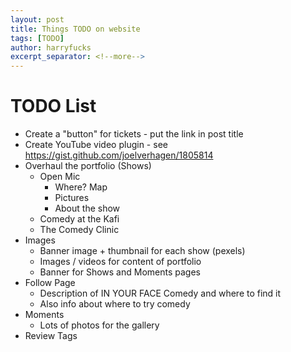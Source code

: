 ```yaml
---
layout: post
title: Things TODO on website
tags: [TODO]
author: harryfucks
excerpt_separator: <!--more-->
---
```


# TODO List

- Create a "button" for tickets - put the link in post title
- Create YouTube video plugin - see https://gist.github.com/joelverhagen/1805814
- Overhaul the portfolio (Shows)
    - Open Mic
        - Where? Map
        - Pictures
        - About the show
    - Comedy at the Kafi
    - The Comedy Clinic
- Images
    - Banner image + thumbnail for each show (pexels)
    - Images / videos for content of portfolio
    - Banner for Shows and Moments pages
- Follow Page
    - Description of IN YOUR FACE Comedy and where to find it
    - Also info about where to try comedy
- Moments
    - Lots of photos for the gallery
- Review Tags
